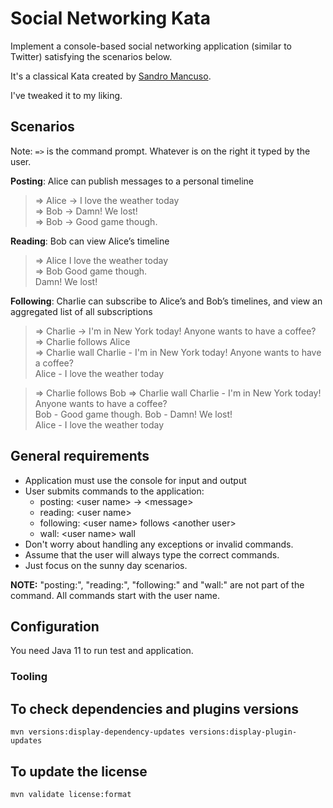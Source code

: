 # Social Networking Kata

Implement a console-based social networking application (similar to Twitter) satisfying the scenarios below.

It's a classical Kata created by [Sandro Mancuso](https://github.com/sandromancuso/twitter-kata-java).

I've tweaked it to my liking.

## Scenarios

Note: `=>` is the command prompt. Whatever is on the right it typed by the user.

**Posting**: Alice can publish messages to a personal timeline

> => Alice -> I love the weather today    
> => Bob -> Damn! We lost!  
> => Bob -> Good game though.

**Reading**: Bob can view Alice’s timeline

> => Alice
> I love the weather today    
> => Bob
> Good game though.     
> Damn! We lost!

**Following**: Charlie can subscribe to Alice’s and Bob’s timelines, and view an aggregated list of all subscriptions

> => Charlie -> I'm in New York today! Anyone wants to have a coffee?     
> => Charlie follows Alice    
> => Charlie wall
> Charlie - I'm in New York today! Anyone wants to have a coffee?    
> Alice - I love the weather today

> => Charlie follows Bob
> => Charlie wall
> Charlie - I'm in New York today! Anyone wants to have a coffee?     
> Bob - Good game though.
> Bob - Damn! We lost!     
> Alice - I love the weather today

## General requirements

- Application must use the console for input and output
- User submits commands to the application:
    - posting: \<user name> -> \<message>
    - reading: \<user name>
    - following: \<user name> follows \<another user>
    - wall: \<user name> wall
- Don't worry about handling any exceptions or invalid commands. 
- Assume that the user will always type the correct commands. 
- Just focus on the sunny day scenarios.

**NOTE:** "posting:", "reading:", "following:" and "wall:" are not part of the command. All commands start with the user name.

## Configuration

You need Java 11 to run test and application.

### Tooling

## To check dependencies and plugins versions

`mvn versions:display-dependency-updates versions:display-plugin-updates`

## To update the license

`mvn validate license:format`
